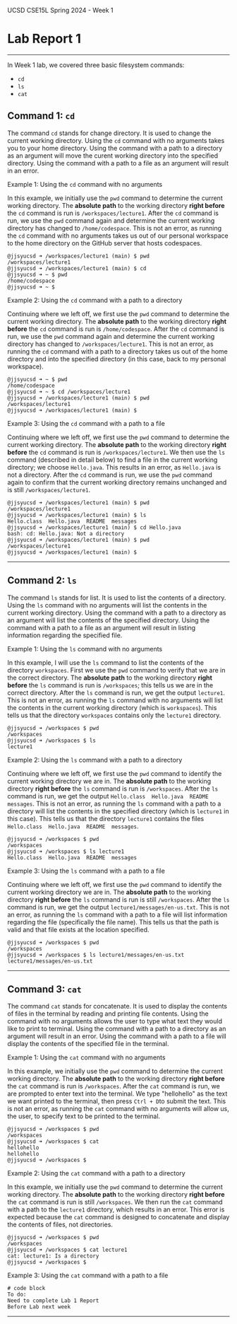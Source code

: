 UCSD CSE15L Spring 2024 - Week 1
# Lab Report 1 
---
In Week 1 lab, we covered three basic filesystem commands: 
* `cd`
* `ls`
* `cat`

## Command 1: `cd`

The command `cd` stands for change directory. It is used to change the current working directory. Using the `cd` command with no arguments takes you to your home directory. Using the command with a path to a directory as an argument will move the curent working directory into the specified directory. Using the command with a path to a file as an argument will result in an error. 

Example 1: Using the `cd` command with no arguments

In this example, we initially use the `pwd` command to determine the current working directory. The **absolute path** to the working directory **right before** the `cd` command is run is `/workspaces/lecture1`. After the `cd` command is run, we use the `pwd` command again and determine the current working directory has changed to `/home/codespace`. This is not an error, as running the `cd` command with no arguments takes us out of our personal workspace to the home directory on the GitHub server that hosts codespaces.
```
@jjsyucsd ➜ /workspaces/lecture1 (main) $ pwd 
/workspaces/lecture1 
@jjsyucsd ➜ /workspaces/lecture1 (main) $ cd
@jjsyucsd ➜ ~ $ pwd
/home/codespace
@jjsyucsd ➜ ~ $ 
```


Example 2: Using the `cd` command with a path to a directory

Continuing where we left off, we first use the `pwd` command to determine the current working directory. The **absolute path** to the working directory **right before** the `cd` command is run is `/home/codespace`. After the `cd` command is run, we use the `pwd` command again and determine the current working directory has changed to `/workspaces/lecture1`. This is not an error, as running the `cd` command with a path to a directory takes us out of the home directory and into the specified directory (in this case, back to my personal workspace).
```
@jjsyucsd ➜ ~ $ pwd
/home/codespace
@jjsyucsd ➜ ~ $ cd /workspaces/lecture1
@jjsyucsd ➜ /workspaces/lecture1 (main) $ pwd
/workspaces/lecture1
@jjsyucsd ➜ /workspaces/lecture1 (main) $ 
```

Example 3: Using the `cd` command with a path to a file

Continuing where we left off, we first use the `pwd` command to determine the current working directory. The **absolute path** to the working directory **right before** the `cd` command is run is `/workspaces/lecture1`. We then use the `ls` command (described in detail below) to find a file in the current working directory; we choose `Hello.java`. This results in an error, as `Hello.java` is not a directory. After the `cd` command is run, we use the `pwd` command again to confirm that the current working directory remains unchanged and is still `/workspaces/lecture1`. 
```
@jjsyucsd ➜ /workspaces/lecture1 (main) $ pwd
/workspaces/lecture1
@jjsyucsd ➜ /workspaces/lecture1 (main) $ ls
Hello.class  Hello.java  README  messages
@jjsyucsd ➜ /workspaces/lecture1 (main) $ cd Hello.java
bash: cd: Hello.java: Not a directory
@jjsyucsd ➜ /workspaces/lecture1 (main) $ pwd
/workspaces/lecture1
@jjsyucsd ➜ /workspaces/lecture1 (main) $ 
```

---
## Command 2: `ls`

The command `ls` stands for list. It is used to list the contents of a directory. Using the `ls` command with no arguments will list the contents in the current working directory. Using the command with a path to a directory as an argument will list the contents of the specified directory. Using the command with a path to a file as an argument will result in listing information regarding the specified file.

Example 1: Using the `ls` command with no arguments

In this example, I will use the `ls` command to list the contents of the directory `workspaces`. First we use the `pwd` command to verify that we are in the correct directory. The **absolute path** to the working directory **right before** the `ls` command is run is `/workspaces`; this tells us we are in the correct directory. After the `ls` command is run, we get the output `lecture1`. This is not an error, as running the `ls` command with no arguments will list the contents in the current working directory (which is `workspaces`). This tells us that the directory `workspaces` contains only the `lecture1` directory. 
```
@jjsyucsd ➜ /workspaces $ pwd
/workspaces
@jjsyucsd ➜ /workspaces $ ls
lecture1
```

Example 2: Using the `ls` command with a path to a directory

Continuing where we left off, we first use the `pwd` command to identify the current working directory we are in. The **absolute path** to the working directory **right before** the `ls` command is run is `/workspaces`. After the `ls` command is run, we get the output `Hello.class  Hello.java  README  messages`. This is not an error, as running the `ls` command with a path to a directory will list the contents in the specified directory (which is `lecture1` in this case). This tells us that the directory `lecture1` contains the files `Hello.class  Hello.java  README  messages`. 
```
@jjsyucsd ➜ /workspaces $ pwd
/workspaces
@jjsyucsd ➜ /workspaces $ ls lecture1
Hello.class  Hello.java  README  messages
```

Example 3: Using the `ls` command with a path to a file

Continuing where we left off, we first use the `pwd` command to identify the current working directory we are in. The **absolute path** to the working directory **right before** the `ls` command is run is still `/workspaces`. After the `ls` command is run, we get the output `lecture1/messages/en-us.txt`. This is not an error, as running the `ls` command with a path to a file will list information regarding the file (specifically the file name). This tells us that the path is valid and that file exists at the location specified. 
```
@jjsyucsd ➜ /workspaces $ pwd
/workspaces
@jjsyucsd ➜ /workspaces $ ls lecture1/messages/en-us.txt
lecture1/messages/en-us.txt
```

---
## Command 3: `cat`

The command `cat` stands for concatenate. It is used to display the contents of files in the terminal by reading and printing file contents. Using the command with no arguments allows the user to type what text they would like to print to terminal. Using the command with a path to a directory as an argument will result in an error. Using the command with a path to a file will display the contents of the specified file in the terminal.

Example 1: Using the `cat` command with no arguments

In this example, we initially use the `pwd` command to determine the current working directory. The **absolute path** to the working directory **right before** the `cat` command is run is `/workspaces`. After the `cat` command is run, we are prompted to enter text into the terminal. We type "hellohello" as the text we want printed to the terminal, then press `Ctrl + D`to submit the text. This is not an error, as running the `cat` command with no arguments will allow us, the user, to specify text to be printed to the terminal.
```
@jjsyucsd ➜ /workspaces $ pwd
/workspaces
@jjsyucsd ➜ /workspaces $ cat
hellohello
hellohello
@jjsyucsd ➜ /workspaces $ 
```

Example 2: Using the `cat` command with a path to a directory

In this example, we initially use the `pwd` command to determine the current working directory. The **absolute path** to the working directory **right before** the `cat` command is run is still `/workspaces`. We then run the `cat` command with a path to the `lecture1` directory, which results in an error. This error is expected because the `cat` command is designed to concatenate and display the contents of files, not directories.
```
@jjsyucsd ➜ /workspaces $ pwd
/workspaces
@jjsyucsd ➜ /workspaces $ cat lecture1
cat: lecture1: Is a directory
@jjsyucsd ➜ /workspaces $ 
```

Example 3: Using the `cat` command with a path to a file

```
# code block
To do: 
Need to complete Lab 1 Report
Before Lab next week
```

---
